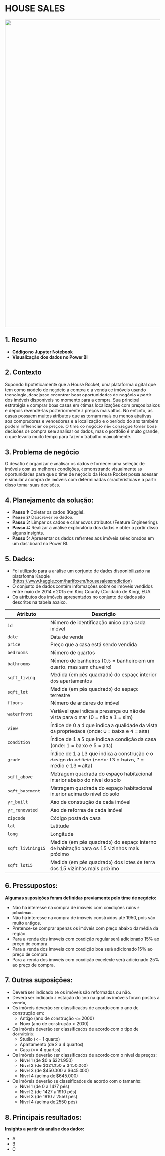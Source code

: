 # HOUSE SALES 

<div align="center">
<img src = "https://user-images.githubusercontent.com/94937578/172006534-8ca0f590-ec0c-4f54-a5ca-b43e620b2971.png" width="1000px" />
</div>

## 1. Resumo

- <b>Código no Jupyter Notebook</b>
- <b>Visualização dos dados no Power BI</b>

## 2. Contexto

Supondo hipoteticamente que a House Rocket, uma plataforma digital que tem como modelo de negócio a compra e a venda de imóveis usando tecnologia, desejasse encontrar boas oportunidades de negócio a partir dos imóveis disponíveis no momento para a compra. Sua principal estratégia é comprar boas casas em ótimas localizações com preços baixos e depois revendê-las posteriormente à preços mais altos. No entanto, as casas possuem muitos atributos que as tornam mais ou menos atrativas aos compradores e vendedores e a localização e o período do ano também podem influenciar os preços. O time do negócio não consegue tomar boas decisões de compra sem analisar os dados, mas o portfólio é muito grande, o que levaria muito tempo para fazer o trabalho manualmente.
   
## 3. Problema de negócio

O desafio é organizar e analisar os dados e fornecer uma seleção de imóveis com as melhores condições, demonstrando visualmente as oportunidades para que o time de negócio da House Rocket possa acessar e simular a compra de imóveis com determinadas características e a partir disso tomar suas decisões.

## 4. Planejamento da solução:

- <b>Passo 1:</b> Coletar os dados (Kaggle). 
- <b>Passo 2:</b> Descrever os dados.
- <b>Passo 3:</b> Limpar os dados e criar novos atributos (Feature Engineering).
- <b>Passo 4:</b> Realizar a análise exploratória dos dados e obter a partir disso alguns insights.
- <b>Passo 5:</b> Apresentar os dados referntes aos imóveis selecionados em um dashboard no Power BI.

## 5. Dados:

- Foi utilizado para a análise um conjunto de dados disponibilizado na plataforma Kaggle (https://www.kaggle.com/harlfoxem/housesalesprediction)
- O conjunto de dados contém informações sobre os imóveis vendidos entre maio de 2014 e 2015 em King County (Condado de King), EUA.
- Os atributos dos imóveis apresentados no conjunto de dados são descritos na tabela abaixo.

**Atributo** | **Descrição**
--- | --- 
 `id` | Número de identificação único para cada imóvel
 `date` | Data de venda
 `price` | Preço que a casa está sendo vendida
 `bedrooms` | Número de quartos
 `bathrooms` | Número de banheiros (0.5 = banheiro em um quarto, mas sem chuveiro)
 `sqft_living` | Medida (em pés quadrado) do espaço interior dos apartamentos
 `sqft_lot` | Medida (em pés quadrado) do espaço terrestre
 `floors` | Número de andares do imóvel
 `waterfront` | Variável que indica a presença ou não de vista para o mar (0 = não e 1 = sim)
 `view` | Índice de 0 a 4 que indica a qualidade da vista da propriedade (onde: 0 = baixa e 4 = alta)
 `condition` | Índice de 1 a 5 que indica a condição da casa (onde: 1 = baixo e 5 = alta)
 `grade` | Índice de 1 a 13 que indica a construção e o design do edifício (onde: 13 = baixo, 7 = médio e 13 = alta)
 `sqft_above` | Metragem quadrada do espaço habitacional interior abaixo do nível do solo
 `sqft_basement` | Metragem quadrada do espaço habitacional interior acima do nível do solo
 `yr_built` | Ano de construção de cada imóvel
 `yr_renovated` | Ano de reforma de cada imóvel
 `zipcode` | Código posta da casa
 `lat` | Latitude
 `long` | Longitude
 `sqft_livining15` | Medida (em pés quadrado) do espaço interno de habitação para os 15 vizinhos mais próximo
 `sqft_lot15` | Medida (em pés quadrado) dos lotes de terra dos 15 vizinhos mais próximo
 
 ## 6. Pressupostos:

<b>Algumas suposições foram definidas previamente pelo time de negócio:</b>

- Não há interesse na compra de imóveis com condições ruins e péssimas.
- Não há interesse na compra de imóveis construídos até 1950, pois são muito antigos.
- Pretende-se comprar apenas os imóveis com preço abaixo da média da região.
- Para a venda dos imóveis com condição regular será adicionado 15% ao preço de compra.
- Para a venda dos imóveis com condição boa será adicionado 15% ao preço de compra.
- Para a venda dos imóveis com condição excelente será adicionado 25% ao preço de compra.

 ## 7. Outras suposições:
- Deverá ser indicado se os imóveis são reformados ou não.
- Deverá ser indicado a estação do ano na qual os imóveis foram postos a venda,
- Os imóveis deverão ser classificados de acordo com o ano de construção em: 
  - Antigo (ano de construção <= 2000)
  - Novo (ano de construção > 2000)
- Os imóveis deverão ser classificados de acordo com o tipo de dormitório: 
  - Studio (<= 1 quarto)
  - Apartamento (de 2 a 4 quartos)
  - Casa (>= 4 quartos)
- Os imóveis deverão ser classificados de acordo com o nível de preços: 
  - Nível 1 (de $0 a $321.950) 
  - Nível 2 (de $321.950 a $450.000)
  - Nível 3 (de $450.000 a $645.000)
  - Nível 4 (acima de $645.000)
- Os imóveis deverão se classificados de acordo com o tamanho: 
  - Nível 1 (de 0 a 1427 pés)
  - Nível 2 (de 1427 a 1910 pés)
  - Nível 3 (de 1910 a 2550 pés)
  - Nível 4 (acima de 2550 pés)

## 8. Principais resultados:

<b>Insights a partir da análise dos dados:</b>

- A
- B
- C
  




